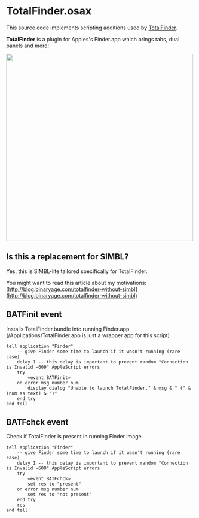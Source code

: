 # TotalFinder.osax

This source code implements scripting additions used by [TotalFinder](http://totalfinder.binaryage.com).

**TotalFinder** is a plugin for Apples's Finder.app which brings tabs, dual panels and more!

<a href="http://totalfinder.binaryage.com"><img width="500" src="http://totalfinder.binaryage.com/images/showcase/showcase-dual-mode.png"></a>

## Is this a replacement for SIMBL?

Yes, this is SIMBL-lite tailored specifically for TotalFinder.

You might want to read this article about my motivations:
[http://blog.binaryage.com/totalfinder-without-simbl](http://blog.binaryage.com/totalfinder-without-simbl)

## BATFinit event

Installs TotalFinder.bundle into running Finder.app (/Applications/TotalFinder.app is just a wrapper app for this script)

```AppleScript
tell application "Finder"
    -- give Finder some time to launch if it wasn't running (rare case)
    delay 1 -- this delay is important to prevent random "Connection is Invalid -609" AppleScript errors 
    try
        «event BATFinit»
    on error msg number num
        display dialog "Unable to launch TotalFinder." & msg & " (" & (num as text) & ")"
    end try
end tell
```

## BATFchck event

Check if TotalFinder is present in running Finder image.

```AppleScript
tell application "Finder"
    -- give Finder some time to launch if it wasn't running (rare case)
    delay 1 -- this delay is important to prevent random "Connection is Invalid -609" AppleScript errors 
    try
        «event BATFchck»
        set res to "present"
    on error msg number num
        set res to "not present"
    end try
    res
end tell
```

